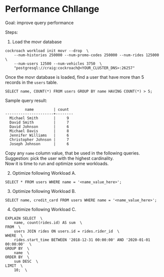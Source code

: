 # Performance Chllange

Goal: improve query performance

Steps:

1. Load the movr database

```
cockroach workload init movr --drop  \
    --num-histories 250000 --num-promo-codes 250000 --num-rides 125000  \
    --num-users 12500 --num-vehicles 3750  \
    "postgresql://craig:cockroach@<YOUR_CLUSTER_DNS>:26257"
```

Once the movr database is loaded, find a user that have more than 5 records in the `users` table.

```
SELECT name, COUNT(*) FROM users GROUP BY name HAVING COUNT(*) > 5;
```

Sample query result:  

```
         name         | count
----------------------+--------
  Michael Smith       |     9
  David Smith         |     7
  David Johnson       |     6
  Michael Davis       |     8
  Jennifer Williams   |     6
  Christopher Johnson |     7
  Joseph Johnson      |     6
```

Copy any `name` column value, that be used in the following queries.  Suggestion: pick the user with the highest cardinality.  
Now it is time to run and optimize some workloads.   

2. Optimize following Workload A.

```
SELECT * FROM users WHERE name = '<name_value_here>';  
```

3. Optimize following Workload B.

```
SELECT name, credit_card FROM users WHERE name = '<name_value_here>'; 
```

4. Optimize following Workload C.

```
EXPLAIN SELECT  \  
    name, count(rides.id) AS sum  \  
FROM  \  
    users JOIN rides ON users.id = rides.rider_id  \  
WHERE  \  
    rides.start_time BETWEEN '2018-12-31 00:00:00' AND '2020-01-01 00:00:00'  \  
GROUP BY  \  
    name  \  
ORDER BY  \  
    sum DESC  \  
LIMIT  \  
    10;  \  
```
